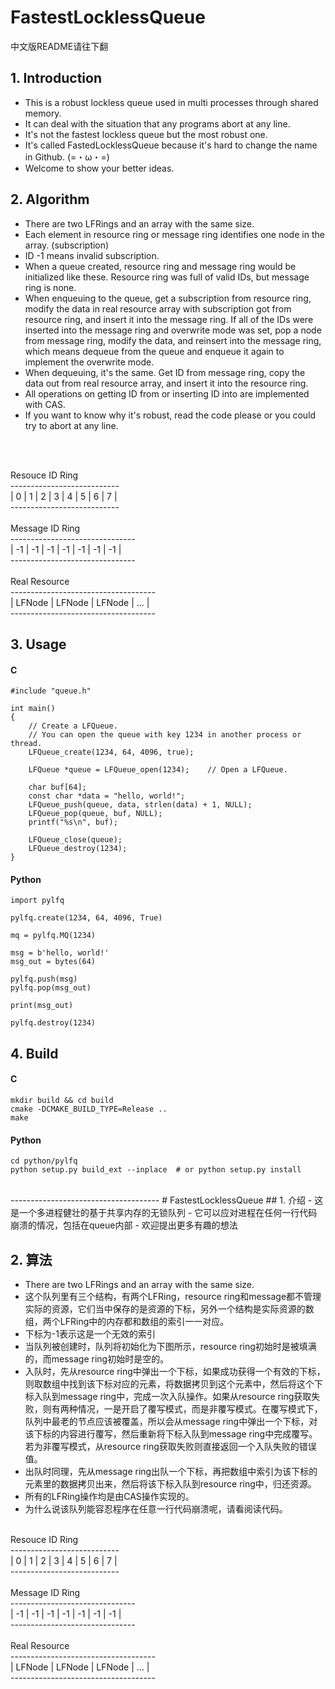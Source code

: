 # FastestLocklessQueue
中文版README请往下翻
## 1. Introduction
- This is a robust lockless queue used in multi processes through shared memory.
- It can deal with the situation that any programs abort at any line.
- It's not the fastest lockless queue but the most robust one.
- It's called FastedLocklessQueue because it's hard to change the name in Github. (=・ω・=)
- Welcome to show your better ideas.

## 2. Algorithm
- There are two LFRings and an array with the same size.
- Each element in resource ring or message ring identifies one node in the array. (subscription)
- ID -1 means invalid subscription.
- When a queue created, resource ring and message ring would be initialized like these. Resource ring was full of valid IDs, but message ring is none.
- When enqueuing to the queue, get a subscription from resource ring, modify the data in real resource array with subscription got from resource ring, and insert it into the message ring. If all of the IDs were inserted into the message ring and overwrite mode was set, pop a node from message ring, modify the data, and reinsert into the message ring, which means dequeue from the queue and enqueue it again to implement the overwrite mode.
- When dequeuing, it's the same. Get ID from message ring, copy the data out from real resource array, and insert it into the resource ring.
- All operations on getting ID from or inserting ID into are implemented with CAS.
- If you want to know why it's robust, read the code please or you could try to abort at any line. 
<br>
<br>

Resouce ID Ring<br>
---------------------------<br>
| 0 | 1 | 2 | 3 | 4 | 5 | 6 | 7 |<br>
---------------------------<br>
<br>
Message ID Ring<br>
-------------------------------<br>
| -1 | -1 | -1 | -1 | -1 | -1 | -1 |<br>
-------------------------------<br>
<br>
Real Resource<br>
------------------------------------<br>
| LFNode | LFNode | LFNode | ... |<br>
------------------------------------<br>

## 3. Usage
#### C
```
#include "queue.h"

int main()
{
    // Create a LFQueue.
    // You can open the queue with key 1234 in another process or thread.
    LFQueue_create(1234, 64, 4096, true);   
    
    LFQueue *queue = LFQueue_open(1234);    // Open a LFQueue.
    
    char buf[64];
    const char *data = "hello, world!";
    LFQueue_push(queue, data, strlen(data) + 1, NULL);
    LFQueue_pop(queue, buf, NULL);
    printf("%s\n", buf);
    
    LFQueue_close(queue);
    LFQueue_destroy(1234);
}
```

#### Python
```
import pylfq

pylfq.create(1234, 64, 4096, True)

mq = pylfq.MQ(1234)

msg = b'hello, world!'
msg_out = bytes(64)

pylfq.push(msg)
pylfq.pop(msg_out)

print(msg_out)

pylfq.destroy(1234)
```
## 4. Build
#### C
```
mkdir build && cd build
cmake -DCMAKE_BUILD_TYPE=Release ..
make
```
#### Python
```
cd python/pylfq
python setup.py build_ext --inplace  # or python setup.py install
```

<br>
-------------------------------------
# FastestLocklessQueue
## 1. 介绍
- 这是一个多进程健壮的基于共享内存的无锁队列
- 它可以应对进程在任何一行代码崩溃的情况，包括在queue内部
- 欢迎提出更多有趣的想法

## 2. 算法
- There are two LFRings and an array with the same size.
- 这个队列里有三个结构，有两个LFRing，resource ring和message都不管理实际的资源，它们当中保存的是资源的下标，另外一个结构是实际资源的数组，两个LFRing中的内存都和数组的索引一一对应。
- 下标为-1表示这是一个无效的索引
- 当队列被创建时，队列将初始化为下图所示，resource ring初始时是被填满的，而message ring初始时是空的。
- 入队时，先从resource ring中弹出一个下标，如果成功获得一个有效的下标，则取数组中找到该下标对应的元素，将数据拷贝到这个元素中，然后将这个下标入队到message ring中，完成一次入队操作。如果从resource ring获取失败，则有两种情况，一是开启了覆写模式，而是非覆写模式。在覆写模式下，队列中最老的节点应该被覆盖，所以会从message ring中弹出一个下标，对该下标的内容进行覆写，然后重新将下标入队到message ring中完成覆写。若为非覆写模式，从resource ring获取失败则直接返回一个入队失败的错误值。
- 出队时同理，先从message ring出队一个下标，再把数组中索引为该下标的元素里的数据拷贝出来，然后将该下标入队到resource ring中，归还资源。
- 所有的LFRing操作均是由CAS操作实现的。
- 为什么说该队列能容忍程序在任意一行代码崩溃呢，请看阅读代码。
<br>
Resouce ID Ring<br>
---------------------------<br>
| 0 | 1 | 2 | 3 | 4 | 5 | 6 | 7 |<br>
---------------------------<br>
<br>
Message ID Ring<br>
-------------------------------<br>
| -1 | -1 | -1 | -1 | -1 | -1 | -1 |<br>
-------------------------------<br>
<br>
Real Resource<br>
------------------------------------<br>
| LFNode | LFNode | LFNode | ... |<br>
------------------------------------<br>
